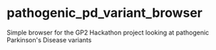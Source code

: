 # pathogenic_pd_variant_browser
Simple browser for the GP2 Hackathon project looking at pathogenic Parkinson's Disease variants
